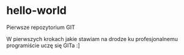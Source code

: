 # hello-world
Pierwsze repozytorium GIT

W pierwszych krokach jakie stawiam na drodze ku profesjonalnemu programiście uczę się GITa :]
